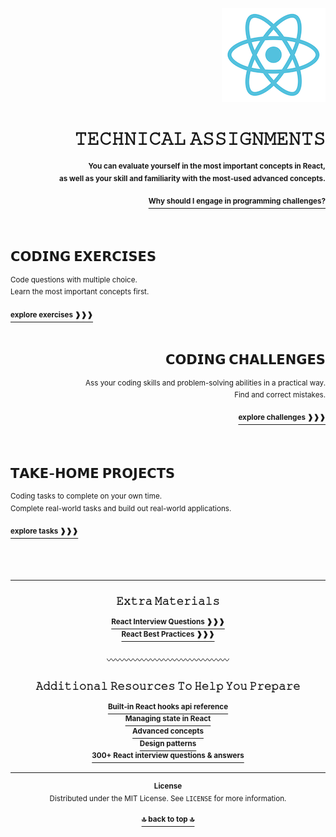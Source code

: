<a name="readme-top"></a>

<div align="right">
    <a href="https://react.dev/">
        <img alt="react logo" src="/extra-materials/images/react-logo.png" height="150"/>
    </a>
    <h1>𝚃𝙴𝙲𝙷𝙽𝙸𝙲𝙰𝙻 𝙰𝚂𝚂𝙸𝙶𝙽𝙼𝙴𝙽𝚃𝚂</h1>
    <sup><b>You can evaluate yourself in the most important concepts in React,<br /> 
    as well as your skill and familiarity with the most-used advanced concepts.</b></sup>
    <br />
    <br />
    <a href="https://github.com/LisKorzun/react---technical-assignments/blob/main/extra-materials/why-should-i-engage-in-programming-challenges.md">
        <sup><b>Why should I engage in programming challenges?</b></sup>
    </a>
</div>
<br />
<br/>

<h2>𝗖𝗢𝗗𝗜𝗡𝗚 𝗘𝗫𝗘𝗥𝗖𝗜𝗦𝗘𝗦</h2>
<sup>Code questions with multiple choice. <br /> Learn the most important concepts first.</sup>
<br />
<br />
<a href="https://github.com/LisKorzun/react---technical-assignments/tree/main/coding-exercises/README.md">
    <sup><b>explore exercises ❱❱❱</b></sup>
</a>
<br />
<br />

<div align="right">
    <h2 >𝗖𝗢𝗗𝗜𝗡𝗚 𝗖𝗛𝗔𝗟𝗟𝗘𝗡𝗚𝗘𝗦</h2>
    <sup>Ass your coding skills and problem-solving abilities in a practical way.<br /> Find and correct mistakes.</sup>
    <br />
    <br />
    <a href="https://github.com/LisKorzun/react---technical-assignments/tree/main/coding-challenges/README.md">
        <sup><b>explore challenges ❱❱❱</b></sup>
    </a>
</div>
<br />
<br />

<h2>𝗧𝗔𝗞𝗘-𝗛𝗢𝗠𝗘 𝗣𝗥𝗢𝗝𝗘𝗖𝗧𝗦</h2>
<sup>Coding tasks to complete on your own time.<br /> Complete real-world tasks and build out real-world applications.</sup>
<br />
<br />
<a href="https://github.com/LisKorzun/react---technical-assignments/tree/main/take-home-projects/README.md">
<sup><b>explore tasks ❱❱❱</b></sup>
</a>
<br />
<br />
<br />
<br />
<hr />

<div align="center">
    <h3>𝙴𝚡𝚝𝚛𝚊 𝙼𝚊𝚝𝚎𝚛𝚒𝚊𝚕𝚜</h3>
    <a href="https://github.com/LisKorzun/react---technical-assignments/blob/main/extra-materials/react-interview-questions.md">
        <sup><b>React Interview Questions ❱❱❱</b></sup>
    </a>
    <br/>
    <a href="https://github.com/LisKorzun/react---technical-assignments/blob/main/extra-materials/react-best-practices.md">
        <sup><b>React Best Practices ❱❱❱</b></sup>
    </a>
    <br/>
    <br/>
    <div>〰〰〰〰〰〰〰〰〰〰〰〰〰〰</div>
    <h3>𝙰𝚍𝚍𝚒𝚝𝚒𝚘𝚗𝚊𝚕 𝚁𝚎𝚜𝚘𝚞𝚛𝚌𝚎𝚜 𝚃𝚘 𝙷𝚎𝚕𝚙 𝚈𝚘𝚞 𝙿𝚛𝚎𝚙𝚊𝚛𝚎</h3>
    <a href="https://react.dev/reference/react">
        <sup><b>Built-in React hooks api reference</b></sup>
    </a>
    <br/>
    <a href="https://react.dev/learn/managing-state">
        <sup><b>Managing state in React</b></sup>
    </a>
    <br/>
    <a href="https://react.dev/learn/escape-hatches">
        <sup><b>Advanced concepts</b></sup>
    </a>
    <br/>
    <a href="https://www.patterns.dev/posts/reactjs">
        <sup><b>Design patterns</b></sup>
    </a>
    <br/>
    <a href="https://github.com/sudheerj/reactjs-interview-questions#react-interview-questions--answers">
        <sup><b>300+ React interview questions & answers</b></sup>
    </a>
</div>
<hr />

<div align="center">
    <p><sup><b>License</b><br />
    Distributed under the MIT License. See <code>LICENSE</code> for more information.</sup></p>
    <a href="#readme-top"><sup><b>🔝 back to top 🔝</b></sup></a>
</div>
